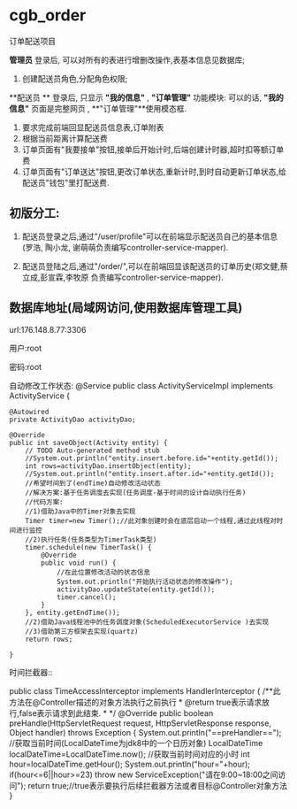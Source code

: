 # cgb_order

订单配送项目

**管理员** 登录后, 可以对所有的表进行增删改操作,表基本信息见数据库;

1. 创建配送员角色,分配角色权限;

**配送员 ** 登录后, 只显示 **"我的信息"** , **"订单管理"** 功能模块: 可以的话, **"我的信息"** 页面是完整网页 , **"订单管理"**使用模态框.

1. 要求完成前端回显配送员信息表,订单附表
2. 根据当前距离计算配送费
3. 订单页面有"我要接单"按钮,接单后开始计时,后端创建计时器,超时扣等额订单费
4. 订单页面有"订单送达"按钮,更改订单状态,重新计时,到时自动更新订单状态,给配送员"钱包"里打配送费.



## 初版分工:

1. 配送员登录之后,通过"/user/profile"可以在前端显示配送员自己的基本信息(罗浩, 陶小龙, 谢萌萌负责编写controller-service-mapper).

2. 配送员登陆之后,通过"/order/",可以在前端回显该配送员的订单历史(郑文健,蔡立成,彭宣霖,李牧原 负责编写controller-service-mapper).

   

## 数据库地址(局域网访问,使用数据库管理工具)

url:176.148.8.77:3306  

用户:root

密码:root


自动修改工作状态:
@Service
public class ActivityServiceImpl implements ActivityService {

	@Autowired
	private ActivityDao activityDao;
	
	@Override
	public int saveObject(Activity entity) {
		// TODO Auto-generated method stub
		//System.out.println("entity.insert.before.id="+entity.getId());
		int rows=activityDao.insertObject(entity);
		//System.out.println("entity.insert.after.id="+entity.getId());
		//希望时间到了(endTime)自动修改活动状态
		//解决方案:基于任务调度去实现(任务调度-基于时间的设计自动执行任务)
		//代码方案:
		//1)借助Java中的Timer对象去实现
		Timer timer=new Timer();//此对象创建时会在底层启动一个线程,通过此线程对时间进行监控
		//2)执行任务(任务类型为TimerTask类型)
		timer.schedule(new TimerTask() {
			@Override
			public void run() {
				//在此位置修改活动的状态信息
				System.out.println("开始执行活动状态的修改操作");
				activityDao.updateState(entity.getId());
				timer.cancel();
			}
		}, entity.getEndTime());
		//2)借助Java线程池中的任务调度对象(ScheduledExecutorService )去实现
		//3)借助第三方框架去实现(quartz)
		return rows;
	
	}

   时间拦截器::

   public class TimeAccessInterceptor implements HandlerInterceptor {
    /**此方法在@Controller描述的对象方法执行之前执行
     * @return true表示请求放行,false表示请求到此结束.
     * */
	@Override
	public boolean preHandle(HttpServletRequest request, HttpServletResponse response, Object handler)
			throws Exception {
		System.out.println("==preHandler==");
		//获取当前时间(LocalDateTime为jdk8中的一个日历对象)
		LocalDateTime localDateTime=LocalDateTime.now();
		//获取当前时间对应的小时
		int hour=localDateTime.getHour();
		System.out.println("hour="+hour);
		if(hour<=6||hour>=23) 
			throw new ServiceException("请在9:00~18:00之间访问");
		return true;//true表示要执行后续拦截器方法或者目标@Controller对象方法
	}
